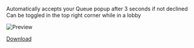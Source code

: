 Automatically accepts your Queue popup after 3 seconds if not declined
Can be toggled in the top right corner while in a lobby

![Preview](https://i.imgur.com/NKEpViT.png)

[Download](<https://github.com/MashToolZ/PenguPlugins/releases/latest/download/AutoAccept.zip>)